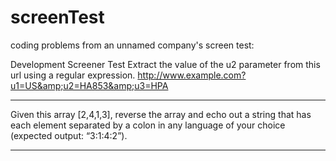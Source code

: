 # screenTest
coding problems from an unnamed company's screen test:

Development Screener Test
Extract the value of the u2 parameter from this url using a regular expression.
http://www.example.com?u1=US&amp;u2=HA853&amp;u3=HPA

---------------------------------------------------------------------------------------

Given this array [2,4,1,3], reverse the array and echo out a string that has each element
separated by a colon in any language of your choice (expected output: “3:1:4:2”).

------------------------------------------------------------------------------------------
